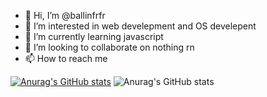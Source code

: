 - 👋 Hi, I’m @ballinfrfr
- 👀 I’m interested in web develepment and OS develepent
- 🌱 I’m currently learning javascript
- 💞️ I’m looking to collaborate on nothing rn
- 📫 How to reach me 

<!---
ballinfrfr/ballinfrfr is a ✨ special ✨ repository because its `README.md` (this file) appears on your GitHub profile.
You can click the Preview link to take a look at your changes.
--->


[![Anurag's GitHub stats](https://github-readme-stats.vercel.app/api?username=ballinfrfr)](https://github.com/anuraghazra/github-readme-stats)
![Anurag's GitHub stats](https://github-readme-stats.vercel.app/api?username=ballinfrfr&show_icons=true)
